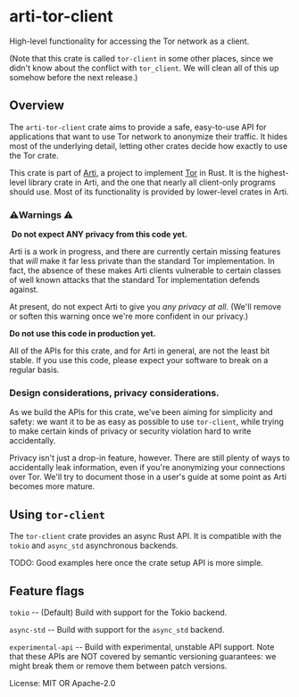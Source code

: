 # arti-tor-client

High-level functionality for accessing the Tor network as a client.

(Note that this crate is called `tor-client` in some other places,
since we didn't know about the conflict with `tor_client`. We will
clean all of this up somehow before the next release.)

## Overview

The `arti-tor-client` crate aims to provide a safe, easy-to-use API for
applications that want to use Tor network to anonymize their
traffic.  It hides most of the underlying detail, letting other
crates decide how exactly to use the Tor crate.

This crate is part of
[Arti](https://gitlab.torproject.org/tpo/core/arti/), a project to
implement [Tor](https://www.torproject.org/) in Rust.
It is the highest-level library crate in
Arti, and the one that nearly all client-only programs should use.
Most of its functionality is provided by lower-level crates in Arti.

### ⚠️Warnings ⚠
️
**Do not expect ANY privacy from this code yet.**

Arti is a work in progress, and there are currently certain
missing features that _will_ make it far less private than the
standard Tor implementation.  In fact, the absence of these makes
Arti clients vulnerable to certain classes of well known attacks
that the standard Tor implementation defends against.

At present, do not expect Arti to give you _any privacy at all_.  (We'll
remove or soften this warning once we're more confident in our privacy.)

**Do not use this code in production yet.**

All of the APIs for this crate, and for Arti in general, are not
the least bit stable.  If you use this code, please expect your
software to break on a regular basis.

### Design considerations, privacy considerations.

As we build the APIs for this crate, we've been aiming for
simplicity and safety: we want it to be as easy as possible to use
`tor-client`, while trying to make certain kinds of privacy or security
violation hard to write accidentally.

Privacy isn't just a drop-in feature, however.  There are still
plenty of ways to accidentally leak information, even if you're
anonymizing your connections over Tor.  We'll try to document
those in a user's guide at some point as Arti becomes more mature.

## Using `tor-client`

The `tor-client` crate provides an async Rust API.  It is
compatible with the `tokio` and `async_std` asynchronous backends.

TODO: Good examples here once the crate setup API is more simple.

## Feature flags

`tokio` -- (Default) Build with support for the Tokio backend.

`async-std` -- Build with support for the `async_std` backend.

`experimental-api` -- Build with experimental, unstable API support.
Note that these APIs are NOT covered by semantic versioning guarantees:
we might break them or remove them between patch versions.

License: MIT OR Apache-2.0
